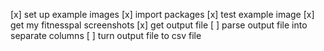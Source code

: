 [x] set up example images
[x] import packages
[x] test example image
[x] get my fitnesspal screenshots
[x] get output file
[ ] parse output file into separate columns
[ ] turn output file to csv file
